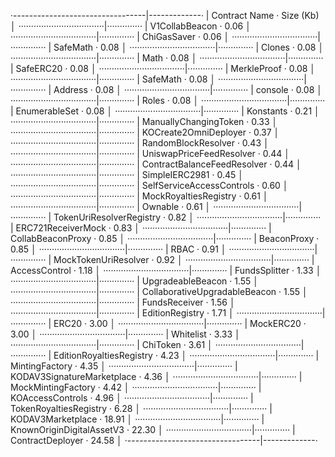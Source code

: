 ·---------------------------------|-------------·
|  Contract Name                  ·  Size (Kb)  │
··································|··············
|  V1CollabBeacon                 ·       0.06  │
··································|··············
|  ChiGasSaver                    ·       0.06  │
··································|··············
|  SafeMath                       ·       0.08  │
··································|··············
|  Clones                         ·       0.08  │
··································|··············
|  Math                           ·       0.08  │
··································|··············
|  SafeERC20                      ·       0.08  │
··································|··············
|  MerkleProof                    ·       0.08  │
··································|··············
|  SafeMath                       ·       0.08  │
··································|··············
|  Address                        ·       0.08  │
··································|··············
|  console                        ·       0.08  │
··································|··············
|  Roles                          ·       0.08  │
··································|··············
|  EnumerableSet                  ·       0.08  │
··································|··············
|  Konstants                      ·       0.21  │
··································|··············
|  ManuallyChangingToken          ·       0.33  │
··································|··············
|  KOCreate2OmniDeployer          ·       0.37  │
··································|··············
|  RandomBlockResolver            ·       0.43  │
··································|··············
|  UniswapPriceFeedResolver       ·       0.44  │
··································|··············
|  ContractBalanceFeedResolver    ·       0.44  │
··································|··············
|  SimpleIERC2981                 ·       0.45  │
··································|··············
|  SelfServiceAccessControls      ·       0.60  │
··································|··············
|  MockRoyaltiesRegistry          ·       0.61  │
··································|··············
|  Ownable                        ·       0.61  │
··································|··············
|  TokenUriResolverRegistry       ·       0.82  │
··································|··············
|  ERC721ReceiverMock             ·       0.83  │
··································|··············
|  CollabBeaconProxy              ·       0.85  │
··································|··············
|  BeaconProxy                    ·       0.85  │
··································|··············
|  RBAC                           ·       0.91  │
··································|··············
|  MockTokenUriResolver           ·       0.92  │
··································|··············
|  AccessControl                  ·       1.18  │
··································|··············
|  FundsSplitter                  ·       1.33  │
··································|··············
|  UpgradeableBeacon              ·       1.55  │
··································|··············
|  CollaborativeUpgradableBeacon  ·       1.55  │
··································|··············
|  FundsReceiver                  ·       1.56  │
··································|··············
|  EditionRegistry                ·       1.71  │
··································|··············
|  ERC20                          ·       3.00  │
··································|··············
|  MockERC20                      ·       3.00  │
··································|··············
|  Whitelist                      ·       3.33  │
··································|··············
|  ChiToken                       ·       3.61  │
··································|··············
|  EditionRoyaltiesRegistry       ·       4.23  │
··································|··············
|  MintingFactory                 ·       4.35  │
··································|··············
|  KODAV3SignatureMarketplace     ·       4.36  │
··································|··············
|  MockMintingFactory             ·       4.42  │
··································|··············
|  KOAccessControls               ·       4.96  │
··································|··············
|  TokenRoyaltiesRegistry         ·       6.28  │
··································|··············
|  KODAV3Marketplace              ·      18.91  │
··································|··············
|  KnownOriginDigitalAssetV3      ·      22.30  │
··································|··············
|  ContractDeployer               ·      24.58  │
·---------------------------------|-------------·
